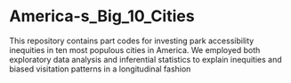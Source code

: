 # America-s_Big_10_Cities
This repository contains part codes for investing park accessibility inequities in ten most populous cities in America. We employed both exploratory data analysis and inferential statistics to explain inequities and biased visitation patterns in a longitudinal fashion
